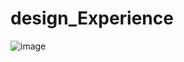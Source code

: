 # design_Experience
![image](http://a2.qpic.cn/psb?/V14LWyim19Axjo/xlHfGVcMxhg.cIyAep1FZZwajGM*Q5Dky4jVFVPCyR8!/c/dIEBAAAAAAAA&bo=IwI2AwAAAAACBzc!&rf=viewer_4)
